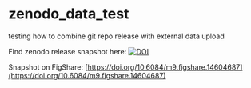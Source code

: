# zenodo_data_test
testing how to combine git repo release with external data upload

Find zenodo release snapshot here: [![DOI](https://zenodo.org/badge/368120268.svg)](https://zenodo.org/badge/latestdoi/368120268)

Snapshot on FigShare: [https://doi.org/10.6084/m9.figshare.14604687](https://doi.org/10.6084/m9.figshare.14604687)
